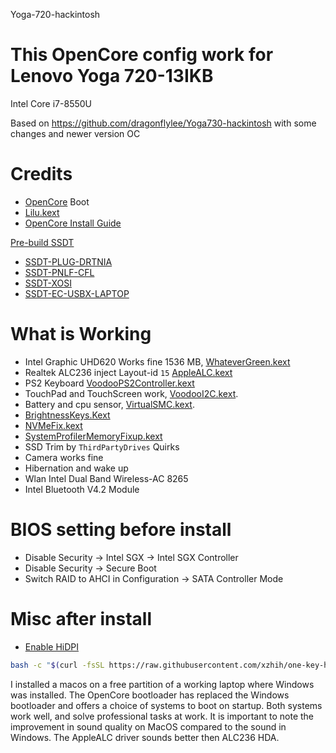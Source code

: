Yoga-720-hackintosh

# This OpenCore config work for Lenovo Yoga 720-13IKB
Intel Core i7-8550U

Based on https://github.com/dragonflylee/Yoga730-hackintosh with some changes and newer version OC

# Credits

* [OpenCore](https://github.com/acidanthera/OpenCorePkg) Boot
* [Lilu.kext](https://github.com/acidanthera/Lilu/releases/latest)
* [OpenCore Install Guide](https://dortania.github.io/OpenCore-Install-Guide/config-laptop.plist/coffee-lake.html)

[Pre-build SSDT](https://dortania.github.io/Getting-Started-With-ACPI/ssdt-methods/ssdt-prebuilt.html#laptop-coffee-lake-8th-gen)

* [SSDT-PLUG-DRTNIA](https://github.com/dortania/Getting-Started-With-ACPI/blob/master/extra-files/decompiled/SSDT-PLUG-DRTNIA.dsl)
* [SSDT-PNLF-CFL](https://github.com/dortania/Getting-Started-With-ACPI/blob/master/extra-files/decompiled/SSDT-PNLF-CFL.dsl)
* [SSDT-XOSI](https://github.com/dortania/Getting-Started-With-ACPI/blob/master/extra-files/decompiled/SSDT-XOSI.dsl)
* [SSDT-EC-USBX-LAPTOP](https://github.com/dortania/Getting-Started-With-ACPI/blob/master/extra-files/decompiled/SSDT-EC-USBX-LAPTOP.dsl)

# What is Working

* Intel Graphic UHD620 Works fine 1536 MB, [WhateverGreen.kext](https://github.com/acidanthera/WhateverGreen/releases/latest)
* Realtek ALC236 inject Layout-id `15` [AppleALC.kext](https://github.com/acidanthera/AppleALC/releases/latest)
* PS2 Keyboard  [VoodooPS2Controller.kext](https://github.com/acidanthera/VoodooPS2/releases/latest)
* TouchPad and TouchScreen work, [VoodooI2C.kext](https://github.com/alexandred/VoodooI2C/releases/latest). 
* Battery and cpu sensor, [VirtualSMC.kext](https://github.com/acidanthera/VirtualSMC/releases/latest).
* [BrightnessKeys.Kext](https://github.com/acidanthera/BrightnessKeys/releases/latest)
* [NVMeFix.kext](https://github.com/acidanthera/NVMeFix/releases/latest)
* [SystemProfilerMemoryFixup.kext](https://github.com/Goldfish64/SystemProfilerMemoryFixup)
* SSD Trim by `ThirdPartyDrives` Quirks
* Camera works fine
* Hibernation and wake up
* Wlan Intel Dual Band Wireless-AC 8265
* Intel Bluetooth V4.2 Module

# BIOS setting before install

* Disable Security -> Intel SGX -> Intel SGX Controller
* Disable Security -> Secure Boot
* Switch RAID to AHCI in Configuration -> SATA Controller Mode

# Misc after install

* [Enable HiDPI](https://github.com/xzhih/one-key-hidpi)
```bash
bash -c "$(curl -fsSL https://raw.githubusercontent.com/xzhih/one-key-hidpi/master/hidpi.sh)"
```

I installed a macos on a free partition of a working laptop where Windows was installed. 
The OpenCore bootloader has replaced the Windows bootloader and offers a choice of systems to boot on startup. 
Both systems work well, and solve professional tasks at work. 
It is important to note the improvement in sound quality on MacOS compared to the sound in Windows. 
The AppleALC driver sounds better then ALC236 HDA.
